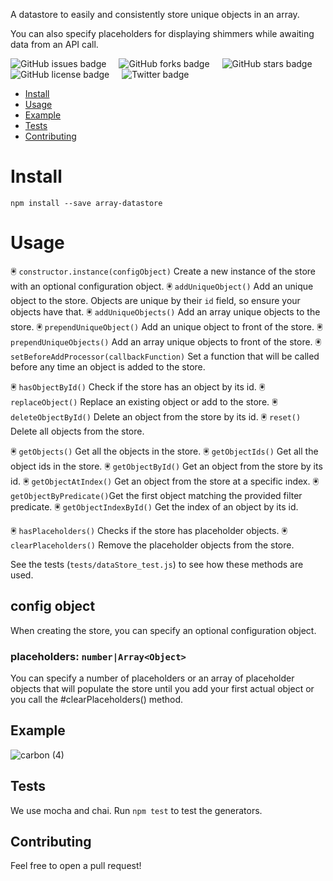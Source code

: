 A datastore to easily and consistently store unique objects in an array.

You can also specify placeholders for displaying shimmers while awaiting data from an API call.

<div class="badge-examples__ExampleTable-sc-1m4e1ck-0 hgKsAa"><span style="height:20px; display:inline; margin-right:20px" class="common__BadgeWrapper-v13icv-3 GSKuB"><img alt="GitHub issues badge" src="https://img.shields.io/github/issues/Lwdthe1/jsdoc-rest-api"></span><span style="height:20px; display:inline; margin-right:20px" class="common__BadgeWrapper-v13icv-3 GSKuB"><img alt="GitHub forks badge" src="https://img.shields.io/github/forks/Lwdthe1/jsdoc-rest-api"></span><span style="height:20px; display:inline; margin-right:20px" class="common__BadgeWrapper-v13icv-3 GSKuB"><img alt="GitHub stars badge" src="https://img.shields.io/github/stars/Lwdthe1/jsdoc-rest-api"></span><span style="height:20px; display:inline; margin-right:20px" class="common__BadgeWrapper-v13icv-3 GSKuB"><img alt="GitHub license badge" src="https://img.shields.io/github/license/Lwdthe1/jsdoc-rest-api"></span><span style="height:20px; display:inline; margin-right:20px" class="common__BadgeWrapper-v13icv-3 GSKuB"><img alt="Twitter badge" src="https://img.shields.io/twitter/url?url=https%3A%2F%2Fgithub.com%2FLwdthe1%2Fjsdoc-rest-api"></span></tbody></table>

- [Install](#install)
- [Usage](#usage)
- [Example](#example)
- [Tests](#tests)
- [Contributing](#contributing)

# Install

`npm install --save array-datastore`

# Usage

🖲️ `constructor.instance(configObject)` Create a new instance of the store with an optional configuration object.
🖲️ `addUniqueObject()` Add an unique object to the store. Objects are unique by their `id` field, so ensure your objects have that.
🖲️ `addUniqueObjects()` Add an array unique objects to the store.
🖲️ `prependUniqueObject()` Add an unique object to front of the store.
🖲️ `prependUniqueObjects()` Add an array unique objects to front of the store.
🖲️ `setBeforeAddProcessor(callbackFunction)` Set a function that will be called before any time an object is added to the store.

🖲️ `hasObjectById()` Check if the store has an object by its id.
🖲️ `replaceObject()` Replace an existing object or add to the store.
🖲️ `deleteObjectById()` Delete an object from the store by its id.
🖲️ `reset()` Delete all objects from the store.

🖲️ `getObjects()` Get all the objects in the store.
🖲️ `getObjectIds()` Get all the object ids in the store.
🖲️ `getObjectById()` Get an object from the store by its id.
🖲️ `getObjectAtIndex()` Get an object from the store at a specific index.
🖲️ `getObjectByPredicate()`Get the first object matching the provided filter predicate.
🖲️ `getObjectIndexById()` Get the index of an object by its id.

🖲️ `hasPlaceholders()` Checks if the store has placeholder objects.
🖲️ `clearPlaceholders()` Remove the placeholder objects from the store.

See the tests (`tests/dataStore_test.js`) to see how these methods are used.

## config object

When creating the store, you can specify an optional configuration object.

### placeholders: `number|Array<Object>`

You can specify a number of placeholders or an array of placeholder objects that will populate the store until you add your first actual object or you call the #clearPlaceholders() method.

## Example

![carbon (4)](https://user-images.githubusercontent.com/5778798/68904124-fd9c8600-06f1-11ea-9d33-33a9f8613121.png)

## Tests

We use mocha and chai. Run `npm test` to test the generators.

## Contributing

Feel free to open a pull request!
